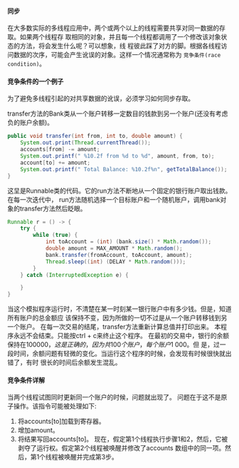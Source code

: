 #### 同步
在大多数实际的多线程应用中，两个或两个以上的线程需要共享对同一数据的存取。如果两个线程存
取相同的对象，并且每一个线程都调用了一个修改该对象状态的方法，将会发生什么呢？可以想象，线
程彼此踩了对方的脚。根据各线程访问数据的次序，可能会产生讹误的对象。这样一个情况通常称为
`竞争条件(race condition)`。


#### 竞争条件的一个例子
为了避免多线程引起的对共享数据的讹误，必须学习如何同步存取。

transfer方法的Bank类从一个账户转移一定数目的钱款到另一个账户(还没有考虑负的账户余额)。
```java
public void transfer(int from, int to, double amount) {
	System.out.print(Thread.currentThread());
	accounts[from] -= amount;
	System.out.printf(" %10.2f from %d to %d", amount, from, to);
	account[to] += amount;
	System.out.printf(" Total Balance: %10.2f%n", getTotalBalance());
}
```
这圼是Runnable类的代码。它的run方法不断地从一个固定的银行账户取出钱款。在每一次迭代中，
run方法随机选择一个目标账户和一个随机账户，调用bank对象的transfer方法然后眨眼。
```java
Runnable r = () -> {
	try {
		while (true) {
			int toAccount = (int) (bank.size() * Math.random());
			double amount = MAX_AMOUNT * Math.random();
			bank.transfer(fromAccount, toAccount, amount);
			Thread.sleep((int) (DELAY * Math.random()));
		}
	} catch (InterruptedException e) {

	}
}
```
当这个模拟程序运行时，不清楚在某一时刻某一银行账户中有多少钱。但是，知道所有账户的总金额应
该保持不变，因为所做的一切不过是从一个账户转移钱到另一个账户。
在每一次交易的结尾，transfer方法重新计算总值并打印出来。
本程序永远不会结束。只能按ctrl + c来终止这个程序。
在最初的交易中，银行的余额保持在$100 000，这是正确的，因为共100个账户，每个账户$1 000。但
是，过一段时间，余额问题有轻微的变化。当运行这个程序的时候，会发现有时候很快就出错了，有时
很长的时间后余额发生混乱。


#### 竞争条件详解
当两个线程试图同时更新同一个账户的时候，问题就出现了。
问题在于这不是原子操作。该指令可能被处理如下:
1. 将accounts[to]加载到寄存器。
2. 增加amount。
3. 将结果写回accounts[to]。
现在，假定第1个线程执行步骤1和2，然后，它被剥夺了运行权。假定第2个线程被唤醒并修改了accounts
数组中的同一项。然后，第1个线程被唤醒并完成第3步。

